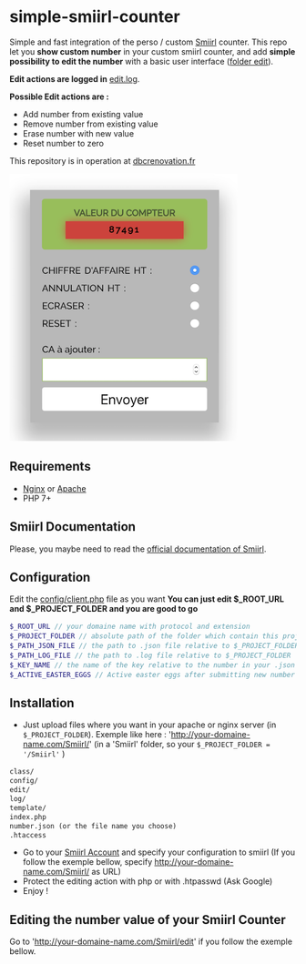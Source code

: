 # simple-smiirl-counter
Simple and fast integration of the perso / custom [Smiirl](http://www.smiirl.com/fr/) counter.
This repo let you **show custom number** in your custom smiirl counter, and add **simple possibility to edit the number** with a basic user interface ([folder edit](edit/)).

**Edit actions are logged in** [edit.log](log/edit.log).

**Possible Edit actions are :**
- Add number from existing value
- Remove number from existing value
- Erase number with new value
- Reset number to zero

This repository is in operation at [dbcrenovation.fr](//dbcrenovation.fr/smiirl/)

![Screenshot edit smiirl counter interface](screenshot.png)

## Requirements
- [Nginx](https://nginx.org/en/) or [Apache](https://httpd.apache.org/)
- PHP 7+

## Smiirl Documentation
Please, you maybe need to read the [official documentation of Smiirl](http://static.smiirl.com/wp-content/uploads/2017/05/guide-custom-sup.pdf).

## Configuration
Edit the [config/client.php](config/client.php) file as you want
**You can just edit $_ROOT_URL and $_PROJECT_FOLDER and you are good to go**

``` php
$_ROOT_URL // your domaine name with protocol and extension
$_PROJECT_FOLDER // absolute path of the folder which contain this project on your remote server
$_PATH_JSON_FILE // the path to .json file relative to $_PROJECT_FOLDER
$_PATH_LOG_FILE // the path to .log file relative to $_PROJECT_FOLDER
$_KEY_NAME // the name of the key relative to the number in your .json file
$_ACTIVE_EASTER_EGGS // Active easter eggs after submitting new number value
```

## Installation
- Just upload files where you want in your apache or nginx server (in `$_PROJECT_FOLDER`). Exemple like here : 'http://your-domaine-name.com/Smiirl/' (in a 'Smiirl' folder, so your `$_PROJECT_FOLDER = '/Smiirl'` )
```
class/
config/
edit/
log/
template/
index.php
number.json (or the file name you choose)
.htaccess
```
- Go to your [Smiirl Account](https://my.smiirl.com/login) and specify your configuration to smiirl (If you follow the exemple bellow, specify http://your-domaine-name.com/Smiirl/ as URL)
- Protect the editing action with php or with .htpasswd (Ask Google)
- Enjoy !

## Editing the number value of your Smiirl Counter
Go to 'http://your-domaine-name.com/Smiirl/edit' if you follow the exemple bellow.
